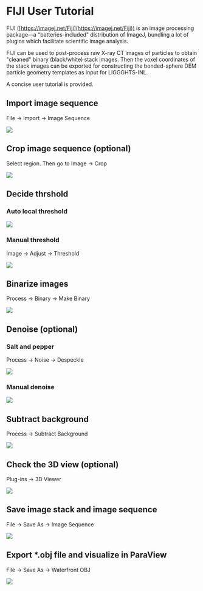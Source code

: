 # FIJI User Tutorial

FIJI ([https://imagej.net/Fiji](https://imagej.net/Fiji)) is an image processing package—a "batteries-included" distribution of ImageJ, bundling a lot of plugins which facilitate scientific image analysis.

FIJI can be used to post-process raw X-ray CT images of particles to obtain "cleaned" binary (black/white) stack images. Then the voxel coordinates of the stack images can be exported for constructing the bonded-sphere DEM particle geometry templates as input for LIGGGHTS-INL.

A concise user tutorial is provided.


## Import image sequence

File -> Import -> Image Sequence

<img src="figs/fig_fiji_step01.png">

## Crop image sequence (optional)

Select region. Then go to Image -> Crop

<img src="figs/fig_fiji_step02.png">

## Decide thrshold

### Auto local threshold

<img src="figs/fig_fiji_step03.png">

### Manual threshold

Image -> Adjust -> Threshold

<img src="figs/fig_fiji_step04.png">

## Binarize images

Process -> Binary -> Make Binary

<img src="figs/fig_fiji_step05.png">

## Denoise (optional)

### Salt and pepper

Process -> Noise -> Despeckle

<img src="figs/fig_fiji_step06.png">

### Manual denoise

<img src="figs/fig_fiji_step07.png">

## Subtract background

Process -> Subtract Background

<img src="figs/fig_fiji_step08.png">

## Check the 3D view (optional)

Plug-ins -> 3D Viewer

<img src="figs/fig_fiji_step09.png">

## Save image stack and image sequence

File -> Save As -> Image Sequence

<img src="figs/fig_fiji_step10.png">

## Export *.obj file and visualize in ParaView

File -> Save As -> Waterfront OBJ

<img src="figs/fig_fiji_step11.png">



